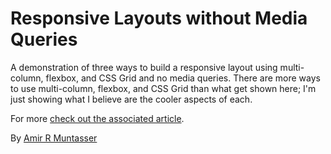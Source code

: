 # Responsive Layouts without Media Queries

A demonstration of three ways to build a responsive layout using multi-column, flexbox, and CSS Grid and no media queries. There are more ways to use multi-column, flexbox, and CSS Grid than what get shown here; I'm just showing what I believe are the cooler aspects of each.

For more [check out the associated article](https://arkm.xyz/how-to-build-responsive-layouts-without-media-queries/).

By [Amir R Muntasser](https://arkm.xyz/)